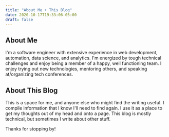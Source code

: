```yaml
---
title: "About Me + This Blog"
date: 2020-10-17T19:33:06-05:00
draft: false
---
```


## About Me
I'm a software engineer with extensive experience in web development, automation, data science, and analytics. I'm energized by tough technical challenges and enjoy being a member of a happy, well functioning team. I enjoy trying out new technologies, mentoring others, and speaking at/organizing tech conferences. 

## About This Blog
This is a space for me, and anyone else who might find the writing useful. I compile information that I know I'll need to find again. I use it as a place to get my thoughts out of my head and onto a page. This blog is mostly technical, but sometimes I write about other stuff.

Thanks for stopping by!


